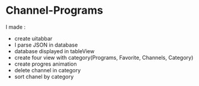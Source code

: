 # Channel-Programs

I made : 
- create uitabbar 
- I parse JSON in database
- database displayed in tableView 
- create four view with category(Programs, Favorite, Channels, Category) 
- create progres animation
- delete channel in category 
- sort chanel by category 


